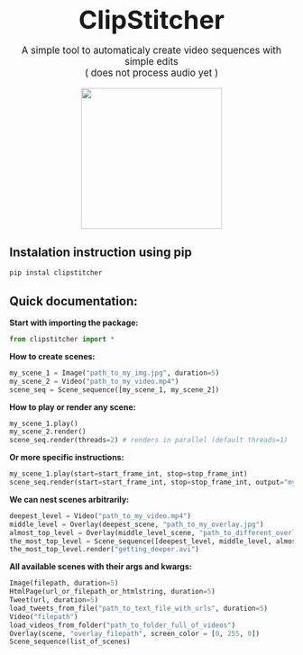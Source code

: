 <div align="center">
<b style="font-size:320%;">ClipStitcher</b>
<p style="font-size:120%;">
A simple tool to automaticaly create video sequences with simple edits<br>
( does not process audio yet )
</p>
  <img src="logo.png?raw=True" width="250"/>
</div>

## Instalation instruction using pip
```bash  
pip instal clipstitcher
```  

## Quick documentation:

**Start with importing the package:**
```python
from clipstitcher import *
```

**How to create scenes:**
```python
my_scene_1 = Image("path_to_my_img.jpg", duration=5)
my_scene_2 = Video("path_to_my_video.mp4")
scene_seq = Scene_sequence([my_scene_1, my_scene_2])
```

**How to play or render any scene:**
```python
my_scene_1.play()
my_scene_2.render()
scene_seq.render(threads=2) # renders in parallel (default threads=1)
```

**Or more specific instructions:**
```python
my_scene_1.play(start=start_frame_int, stop=stop_frame_int)
scene_seq.render(start=start_frame_int, stop=stop_frame_int, output="my_video.avi")
```

**We can nest scenes arbitrarily:**
```python
deepest_level = Video("path_to_my_video.mp4")
middle_level = Overlay(deepest_scene, "path_to_my_overlay.jpg")
almost_top_level = Overlay(middle_level_scene, "path_to_different_overlay.jpg")
the_most_top_level = Scene_sequence([deepest_level, middle_level, almost_top_level])
the_most_top_level.render("getting_deeper.avi")
```

**All available scenes with their args and kwargs:**
```python
Image(filepath, duration=5)
HtmlPage(url_or_filepath_or_htmlstring, duration=5)
Tweet(url, duration=5)
load_tweets_from_file("path_to_text_file_with_urls", duration=5)
Video("filepath")
load_videos_from_folder("path_to_folder_full_of_videos")
Overlay(scene, "overlay_filepath", screen_color = [0, 255, 0])
Scene_sequence(list_of_scenes)
```


